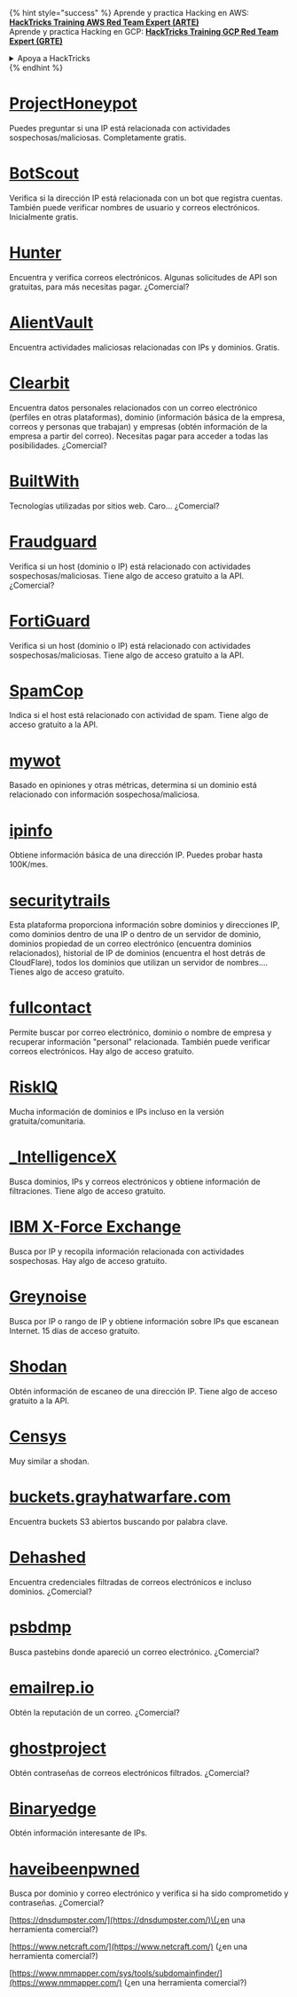 {% hint style="success" %}
Aprende y practica Hacking en AWS:<img src="/.gitbook/assets/arte.png" alt="" data-size="line">[**HackTricks Training AWS Red Team Expert (ARTE)**](https://training.hacktricks.xyz/courses/arte)<img src="/.gitbook/assets/arte.png" alt="" data-size="line">\
Aprende y practica Hacking en GCP: <img src="/.gitbook/assets/grte.png" alt="" data-size="line">[**HackTricks Training GCP Red Team Expert (GRTE)**<img src="/.gitbook/assets/grte.png" alt="" data-size="line">](https://training.hacktricks.xyz/courses/grte)

<details>

<summary>Apoya a HackTricks</summary>

* Revisa los [**planes de suscripción**](https://github.com/sponsors/carlospolop)!
* **Únete al** 💬 [**grupo de Discord**](https://discord.gg/hRep4RUj7f) o al [**grupo de telegram**](https://t.me/peass) o **síguenos** en **Twitter** 🐦 [**@hacktricks\_live**](https://twitter.com/hacktricks\_live)**.**
* **Comparte trucos de hacking enviando PRs a los** [**HackTricks**](https://github.com/carlospolop/hacktricks) y [**HackTricks Cloud**](https://github.com/carlospolop/hacktricks-cloud) repositorios de github.

</details>
{% endhint %}


# [ProjectHoneypot](https://www.projecthoneypot.org/)

Puedes preguntar si una IP está relacionada con actividades sospechosas/maliciosas. Completamente gratis.

# [**BotScout**](http://botscout.com/api.htm)

Verifica si la dirección IP está relacionada con un bot que registra cuentas. También puede verificar nombres de usuario y correos electrónicos. Inicialmente gratis.

# [Hunter](https://hunter.io/)

Encuentra y verifica correos electrónicos.
Algunas solicitudes de API son gratuitas, para más necesitas pagar.
¿Comercial?

# [AlientVault](https://otx.alienvault.com/api)

Encuentra actividades maliciosas relacionadas con IPs y dominios. Gratis.

# [Clearbit](https://dashboard.clearbit.com/)

Encuentra datos personales relacionados con un correo electrónico \(perfiles en otras plataformas\), dominio \(información básica de la empresa, correos y personas que trabajan\) y empresas \(obtén información de la empresa a partir del correo\).
Necesitas pagar para acceder a todas las posibilidades.
¿Comercial?

# [BuiltWith](https://builtwith.com/)

Tecnologías utilizadas por sitios web. Caro...
¿Comercial?

# [Fraudguard](https://fraudguard.io/)

Verifica si un host \(dominio o IP\) está relacionado con actividades sospechosas/maliciosas. Tiene algo de acceso gratuito a la API.
¿Comercial?

# [FortiGuard](https://fortiguard.com/)

Verifica si un host \(dominio o IP\) está relacionado con actividades sospechosas/maliciosas. Tiene algo de acceso gratuito a la API.

# [SpamCop](https://www.spamcop.net/)

Indica si el host está relacionado con actividad de spam. Tiene algo de acceso gratuito a la API.

# [mywot](https://www.mywot.com/)

Basado en opiniones y otras métricas, determina si un dominio está relacionado con información sospechosa/maliciosa.

# [ipinfo](https://ipinfo.io/)

Obtiene información básica de una dirección IP. Puedes probar hasta 100K/mes.

# [securitytrails](https://securitytrails.com/app/account)

Esta plataforma proporciona información sobre dominios y direcciones IP, como dominios dentro de una IP o dentro de un servidor de dominio, dominios propiedad de un correo electrónico \(encuentra dominios relacionados\), historial de IP de dominios \(encuentra el host detrás de CloudFlare\), todos los dominios que utilizan un servidor de nombres....
Tienes algo de acceso gratuito.

# [fullcontact](https://www.fullcontact.com/)

Permite buscar por correo electrónico, dominio o nombre de empresa y recuperar información "personal" relacionada. También puede verificar correos electrónicos. Hay algo de acceso gratuito.

# [RiskIQ](https://www.spiderfoot.net/documentation/)

Mucha información de dominios e IPs incluso en la versión gratuita/comunitaria.

# [\_IntelligenceX](https://intelx.io/)

Busca dominios, IPs y correos electrónicos y obtiene información de filtraciones. Tiene algo de acceso gratuito.

# [IBM X-Force Exchange](https://exchange.xforce.ibmcloud.com/)

Busca por IP y recopila información relacionada con actividades sospechosas. Hay algo de acceso gratuito.

# [Greynoise](https://viz.greynoise.io/)

Busca por IP o rango de IP y obtiene información sobre IPs que escanean Internet. 15 días de acceso gratuito.

# [Shodan](https://www.shodan.io/)

Obtén información de escaneo de una dirección IP. Tiene algo de acceso gratuito a la API.

# [Censys](https://censys.io/)

Muy similar a shodan.

# [buckets.grayhatwarfare.com](https://buckets.grayhatwarfare.com/)

Encuentra buckets S3 abiertos buscando por palabra clave.

# [Dehashed](https://www.dehashed.com/data)

Encuentra credenciales filtradas de correos electrónicos e incluso dominios.
¿Comercial?

# [psbdmp](https://psbdmp.ws/)

Busca pastebins donde apareció un correo electrónico. ¿Comercial?

# [emailrep.io](https://emailrep.io/key)

Obtén la reputación de un correo. ¿Comercial?

# [ghostproject](https://ghostproject.fr/)

Obtén contraseñas de correos electrónicos filtrados. ¿Comercial?

# [Binaryedge](https://www.binaryedge.io/)

Obtén información interesante de IPs.

# [haveibeenpwned](https://haveibeenpwned.com/)

Busca por dominio y correo electrónico y verifica si ha sido comprometido y contraseñas. ¿Comercial?

[https://dnsdumpster.com/](https://dnsdumpster.com/)\(¿en una herramienta comercial?\)

[https://www.netcraft.com/](https://www.netcraft.com/) \(¿en una herramienta comercial?\)

[https://www.nmmapper.com/sys/tools/subdomainfinder/](https://www.nmmapper.com/) \(¿en una herramienta comercial?\)
